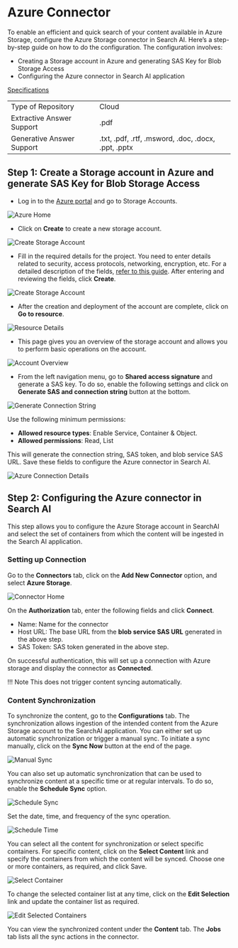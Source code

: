 # Azure Connector

To enable an efficient and quick search of your content available in Azure Storage, configure the Azure Storage connector in Search AI. Here’s a step-by-step guide on how to do the configuration. The configuration involves:

* Creating a Storage account in Azure and generating SAS Key for Blob Storage Access
* Configuring the Azure connector in Search AI application

<span style="text-decoration:underline;">Specifications</span>

<table>
  <tr>
   <td>Type of Repository 
   </td>
   <td>Cloud
   </td>
  </tr>
  <tr>
   <td>Extractive Answer Support
   </td>
   <td>.pdf
   </td>
  </tr>
  <tr>
   <td>Generative Answer Support
   </td>
   <td>.txt, .pdf, .rtf, .msword, .doc, .docx, .ppt, .pptx
   </td>
  </tr>
</table>

## Step 1: Create a Storage account in Azure and generate SAS Key for Blob Storage Access

* Log in to the [Azure portal](https://portal.azure.com/#home) and go to Storage Accounts.

![Azure Home ](../images/azure/azure-portal.png "Azure Home")

* Click on **Create** to create a new storage account.

![Create Storage Account ](../images/azure/create-storage.png "Storage Account")

* Fill in the required details for the project. You need to enter details related to security, access protocols, networking, encryption, etc. For a detailed description of the fields, [refer to this guide](https://learn.microsoft.com/en-us/azure/storage/common/storage-account-create?toc=%2Fazure%2Fstorage%2Fblobs%2Ftoc.json&tabs=azure-portal). After entering and reviewing the fields, click **Create**.

![Create Storage Account ](../images/azure/account-details.png "Storage Account")

* After the creation and deployment of the account are complete, click on **Go to resource**.

![Resource Details ](../images/azure/resource-details.png "Resource Details")

* This page gives you an overview of the storage account and allows you to perform basic operations on the account.

![Account Overview ](../images/azure/account-overview.png "Account Overview")

* From the left navigation menu, go to **Shared access signature** and generate a SAS key. To do so, enable the following settings and click on **Generate SAS and connection string** button at the bottom.  

![Generate Connection String ](../images/azure/generate-sas.png "Connection String")

Use the following minimum permissions:
* **Allowed resource types**: Enable Service, Container & Object.
* **Allowed permissions**: Read, List

This will generate the connection string, SAS token, and blob service SAS URL. Save these fields to configure the Azure connector in Search AI. 

![Azure Connection Details](../images/azure/azure-credentials.png "Azure Connection Details")

## Step 2: Configuring the Azure connector in Search AI

This step allows you to configure the Azure Storage account in SearchAI and select the set of containers from which the content will be ingested in the Search AI application. 


### Setting up Connection

Go to the **Connectors** tab, click on the **Add New Connector** option, and select **Azure Storage**.

![Connector Home](../images/azure/connector-home.png "Connector Home")

On the **Authorization** tab, enter the following fields and click **Connect**.
  * Name: Name for the connector
  * Host URL: The base URL from the **blob service SAS URL** generated in the above step.
  * SAS Token: SAS token generated in the above step. 

On successful authentication, this will set up a connection with Azure storage and display the connector as **Connected**.

!!! Note
  This does not trigger content syncing automatically.

### Content Synchronization 

To synchronize the content, go to the **Configurations** tab. The synchronization allows ingestion of the intended content from the Azure Storage account to the SearchAI application. You can either set up automatic synchronization or trigger a manual sync.  To initiate a sync manually, click on the **Sync Now** button at the end of the page.

![Manual Sync](../images/azure/manual-sync.png "Manual Sync")

You can also set up automatic synchronization that can be used to synchronize content at a specific time or at regular intervals. To do so, enable the **Schedule Sync** option. 

![Schedule Sync](../images/azure/schedule-sync.png "Schedule Sync")

Set the date, time, and frequency of the sync operation. 

![Schedule Time](../images/azure/schedule-time.png "Schedule Time")

You can select all the content for synchronization or select specific containers. For specific content, click on the **Select Content** link and specify the containers from which the content will be synced. Choose one or more containers, as required, and click Save.

![Select Container](../images/azure/select-container.png "Select Container")

To change the selected container list at any time, click on the **Edit Selection** link and update the container list as required. 

![Edit Selected Containers](../images/azure/edit-container.png "Edit selected containers")

You can view the synchronized content under the **Content** tab. The **Jobs** tab lists all the sync actions in the connector.  
